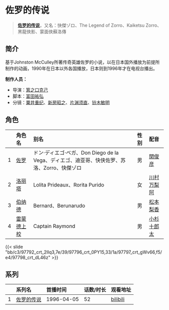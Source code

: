 # 佐罗的传说


> <u>**[佐罗的传说](http://bgm.tv/subject/10965)**</u>，又名：快傑ゾロ、The Legend of Zorro、Kaiketsu Zorro、黑龍俠影、蒙面俠蘇洛傳

## 简介


基于Johnston McCulley所著传奇英雄佐罗的小说，以在日本国外播放为前提所制作的动画，1990年在日本以外各国播放，日本则到1996年才在电视台播出。


**制作人员：**
- 导演：[箕之口克己](http://bgm.tv/person/2294)
- 脚本：[富田祐弘](http://bgm.tv/person/486)
- 分镜：[粟井重纪](http://bgm.tv/person/2323)、[新房昭之](http://bgm.tv/person/692)、[片渊须直](http://bgm.tv/person/2305)、[铃木敏明](http://bgm.tv/person/27113)

## 角色

|     |   角色名   |   别名  | 性别 |  配音  |
|:--- |:------  |:----      |:---  |:--   |
| 1 | [佐罗](http://bgm.tv/character/97792) | ドン·ディエゴ·ベガ、Don Diego de la Vega、ディエゴ、迪亚哥、快侠佐罗、苏洛、Zorro、快傑ゾロ | 男 | [関俊彦](http://bgm.tv/person/3854) |
| 2 | [洛丽塔](http://bgm.tv/character/97796) | Lolita Prideaux、Rorita Purido | 女 | [川村万梨阿](http://bgm.tv/person/4186) |
| 3 | [伯纳德](http://bgm.tv/character/97797) | Bernard、Berunarudo | 男 | [松本梨香](http://bgm.tv/person/4205) |
| 4 | [雷蒙德上校](http://bgm.tv/character/97798) | Captain Raymond | 男 | [小杉十郎太](http://bgm.tv/person/4302) |

{{< slide "bb/c3/97792_crt_2IIq3,7e/39/97796_crt_0PY15,33/1a/97797_crt_gWv66,f5/e4/97798_crt_dL46z" >}}

## 系列

|     |   系列名   |   首播时间  | 话数/时长  | 观看地址 |
|:---  |:------    |:----      |:---       |:---  |
| 1 |[佐罗的传说](https://bgm.tv/subject/10965)| 1996-04-05 | 52 | [bilibili](https://www.bilibili.com/bangumi/play/ss2296)  |



